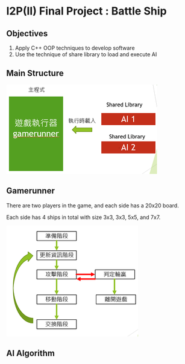 # I2P(II) Final Project : Battle Ship
## Objectives
1. Apply C++ OOP techniques to develop software
2. Use the technique of share library to load and execute AI
## Main Structure
![structure](https://github.com/Li-JenChang/Introduction-to-Programming-II_Spring2019/blob/master/Final%20Project%20-%20Battle%20Ship/images/main%20structure.PNG)

## Gamerunner
There are two players in the game, and each side has a 20x20 board.

Each side has 4 ships in total with size 3x3, 3x3, 5x5, and 7x7.

![states](https://github.com/Li-JenChang/Introduction-to-Programming-II_Spring2019/blob/master/Final%20Project%20-%20Battle%20Ship/images/state%20transition.PNG)

## AI Algorithm

